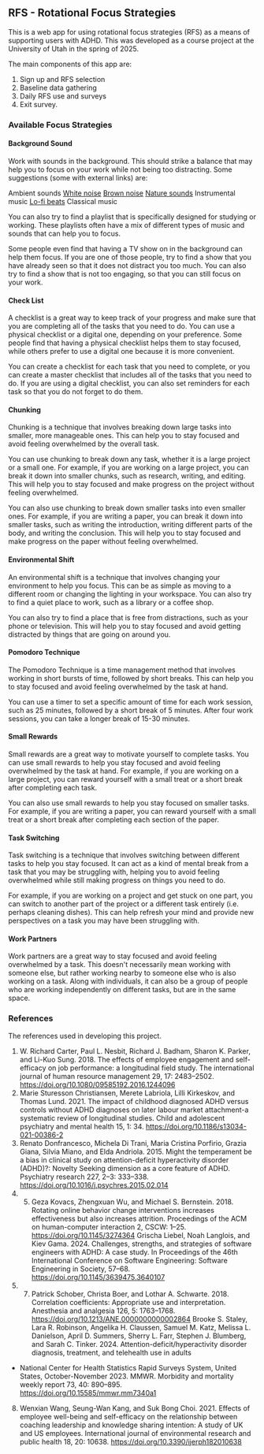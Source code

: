 ## RFS - Rotational Focus Strategies

This is a web app for using rotational focus strategies (RFS) as a means of supporting users with ADHD. This was developed as a course project at the University of Utah in the spring of 2025. 

The main components of this app are:
1. Sign up and RFS selection
2. Baseline data gathering
3. Daily RFS use and surveys
4. Exit survey.

### Available Focus Strategies

#### Background Sound

Work with sounds in the background. This should strike a balance that may help you to focus on your work while not being too distracting. Some suggestions (some with external links) are:

Ambient sounds
[White noise](https://www.youtube.com/watch?v=dv2XyqC-EQ4&t=40s)
[Brown noise](https://www.youtube.com/watch?v=P48QELwruQs)
[Nature sounds](https://www.youtube.com/watch?v=ipf7ifVSeDU)
Instrumental music
[Lo-fi beats](https://www.youtube.com/watch?v=jfKfPfyJRdk)
Classical music

You can also try to find a playlist that is specifically designed for studying or working. These playlists often have a mix of different types of music and sounds that can help you to focus.

Some people even find that having a TV show on in the background can help them focus. If you are one of those people, try to find a show that you have already seen so that it does not distract you too much. You can also try to find a show that is not too engaging, so that you can still focus on your work.

#### Check List

A checklist is a great way to keep track of your progress and make sure that you are completing all of the tasks that you need to do. You can use a physical checklist or a digital one, depending on your preference. Some people find that having a physical checklist helps them to stay focused, while others prefer to use a digital one because it is more convenient.

You can create a checklist for each task that you need to complete, or you can create a master checklist that includes all of the tasks that you need to do. If you are using a digital checklist, you can also set reminders for each task so that you do not forget to do them.

#### Chunking

Chunking is a technique that involves breaking down large tasks into smaller, more manageable ones. This can help you to stay focused and avoid feeling overwhelmed by the overall task.

You can use chunking to break down any task, whether it is a large project or a small one. For example, if you are working on a large project, you can break it down into smaller chunks, such as research, writing, and editing. This will help you to stay focused and make progress on the project without feeling overwhelmed.

You can also use chunking to break down smaller tasks into even smaller ones. For example, if you are writing a paper, you can break it down into smaller tasks, such as writing the introduction, writing different parts of the body, and writing the conclusion. This will help you to stay focused and make progress on the paper without feeling overwhelmed.

#### Environmental Shift

An environmental shift is a technique that involves changing your environment to help you focus. This can be as simple as moving to a different room or changing the lighting in your workspace. You can also try to find a quiet place to work, such as a library or a coffee shop.

You can also try to find a place that is free from distractions, such as your phone or television. This will help you to stay focused and avoid getting distracted by things that are going on around you.

#### Pomodoro Technique

The Pomodoro Technique is a time management method that involves working in short bursts of time, followed by short breaks. This can help you to stay focused and avoid feeling overwhelmed by the task at hand.

You can use a timer to set a specific amount of time for each work session, such as 25 minutes, followed by a short break of 5 minutes. After four work sessions, you can take a longer break of 15-30 minutes.

#### Small Rewards

Small rewards are a great way to motivate yourself to complete tasks. You can use small rewards to help you stay focused and avoid feeling overwhelmed by the task at hand. For example, if you are working on a large project, you can reward yourself with a small treat or a short break after completing each task.

You can also use small rewards to help you stay focused on smaller tasks. For example, if you are writing a paper, you can reward yourself with a small treat or a short break after completing each section of the paper.

#### Task Switching

Task switching is a technique that involves switching between different tasks to help you stay focused. It can act as a kind of mental break from a task that you may be struggling with, helping you to avoid feeling overwhelmed while still making progress on things you need to do.

For example, if you are working on a project and get stuck on one part, you can switch to another part of the project or a different task entirely (i.e. perhaps cleaning dishes). This can help refresh your mind and provide new perspectives on a task you may have been struggling with.

#### Work Partners

Work partners are a great way to stay focused and avoid feeling overwhelmed by a task. This doesn't necessarily mean working with someone else, but rather working nearby to someone else who is also working on a task. Along with individuals, it can also be a group of people who are working independently on different tasks, but are in the same space.

### References 

The references used in developing this project.

1. W. Richard Carter, Paul L. Nesbit, Richard J. Badham, Sharon K. Parker, and Li-Kuo Sung. 2018. The effects of employee engagement
and self-efficacy on job performance: a longitudinal field study. The international journal of human resource management 29, 17:
2483–2502. https://doi.org/10.1080/09585192.2016.1244096
2. Marie Sturesson Christiansen, Merete Labriola, Lilli Kirkeskov, and Thomas Lund. 2021. The impact of childhood diagnosed ADHD versus
controls without ADHD diagnoses on later labour market attachment-a systematic review of longitudinal studies. Child and adolescent
psychiatry and mental health 15, 1: 34. https://doi.org/10.1186/s13034-021-00386-2
3. Renato Donfrancesco, Michela Di Trani, Maria Cristina Porfirio, Grazia Giana, Silvia Miano, and Elda Andriola. 2015. Might the
temperament be a bias in clinical study on attention-deficit hyperactivity disorder (ADHD)?: Novelty Seeking dimension as a core feature
of ADHD. Psychiatry research 227, 2–3: 333–338. https://doi.org/10.1016/j.psychres.2015.02.014
4. 5. Geza Kovacs, Zhengxuan Wu, and Michael S. Bernstein. 2018. Rotating online behavior change interventions increases effectiveness but
also increases attrition. Proceedings of the ACM on human-computer interaction 2, CSCW: 1–25. https://doi.org/10.1145/3274364
Grischa Liebel, Noah Langlois, and Kiev Gama. 2024. Challenges, strengths, and strategies of software engineers with ADHD: A case
study. In Proceedings of the 46th International Conference on Software Engineering: Software Engineering in Society, 57–68.
https://doi.org/10.1145/3639475.3640107
6. 7. Patrick Schober, Christa Boer, and Lothar A. Schwarte. 2018. Correlation coefficients: Appropriate use and interpretation. Anesthesia and
analgesia 126, 5: 1763–1768. https://doi.org/10.1213/ANE.0000000000002864
Brooke S. Staley, Lara R. Robinson, Angelika H. Claussen, Samuel M. Katz, Melissa L. Danielson, April D. Summers, Sherry L. Farr,
Stephen J. Blumberg, and Sarah C. Tinker. 2024. Attention-deficit/hyperactivity disorder diagnosis, treatment, and telehealth use in adults
- National Center for Health Statistics Rapid Surveys System, United States, October-November 2023. MMWR. Morbidity and mortality
weekly report 73, 40: 890–895. https://doi.org/10.15585/mmwr.mm7340a1
8. Wenxian Wang, Seung-Wan Kang, and Suk Bong Choi. 2021. Effects of employee well-being and self-efficacy on the relationship
between coaching leadership and knowledge sharing intention: A study of UK and US employees. International journal of environmental
research and public health 18, 20: 10638. https://doi.org/10.3390/ijerph182010638